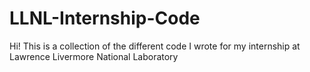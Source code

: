 # LLNL-Internship-Code
Hi! This is a collection of the different code I wrote for my internship at Lawrence Livermore National Laboratory
